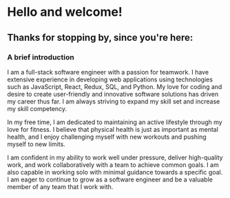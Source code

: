 # Hello and welcome!

## Thanks for stopping by, since you're here:

<!-- [![Nic's GitHub stats](https://github-readme-stats.vercel.app/api?username=nicisherenow&show_icons=true&theme=transparent)](https://www.github.com/nicisherenow) -->


### A brief introduction
I am a full-stack software engineer with a passion for teamwork. I have extensive experience in developing web applications using technologies such as JavaScript, React, Redux, SQL, and Python. My love for coding and desire to create user-friendly and innovative software solutions has driven my career thus far. I am always striving to expand my skill set and increase my skill competency.

In my free time, I am dedicated to maintaining an active lifestyle through my love for fitness. I believe that physical health is just as important as mental health, and I enjoy challenging myself with new workouts and pushing myself to new limits.

I am confident in my ability to work well under pressure, deliver high-quality work, and work collaboratively with a team to achieve common goals. I am also capable in working solo with minimal guidance towards a specific goal. I am eager to continue to grow as a software engineer and be a valuable member of any team that I work with.

<!--
**nicisherenow/nicisherenow** is a ✨ _special_ ✨ repository because its `README.md` (this file) appears on your GitHub profile.

Here are some ideas to get you started:

- 🔭 I’m currently working on ...
- 🌱 I’m currently learning ...
- 👯 I’m looking to collaborate on ...
- 🤔 I’m looking for help with ...
- 💬 Ask me about ...
- 📫 How to reach me: ...
- 😄 Pronouns: ...
- ⚡ Fun fact: ...
-->
